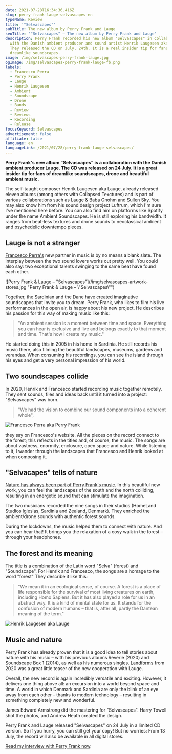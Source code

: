 ```yaml
---
date: 2021-07-28T16:34:36.416Z
slug: perry-frank-lauge-selvascapes-en
typeName: Review
title: '"Selvascapes"'
subTitle: The new album by Perry Frank and Lauge
seoTitle: '"Selvascapes" – The new album by Perry Frank and Lauge'
description: Perry Frank recorded his new album "Selvascapes" in collaboration
  with the Danish ambient producer and sound artist Henrik Laugesen aka Lauge.
  They released the CD on July, 24th. It is a real insider tip for fans of
  dreamlike soundscapes.
image: /img/selvascapes-perry-frank-lauge.jpg
ogImage: /img/selvascapes-perry-frank-lauge-fb.png
labels:
  - Francesco Perra
  - Perry Frank
  - Lauge
  - Henrik Laugesen
  - Ambient
  - Soundscape
  - Drone
  - Bands
  - Review
  - Reviews
  - Recording
  - Release
focusKeyword: Selvascapes
advertisement: false
affiliate: false
language: en
languageLink: /2021/07/28/perry-frank-lauge-selvascapes/
---
```

**Perry Frank's new album "Selvascapes" is a collaboration with the Danish ambient producer Lauge. The CD was released on 24 July. It is a great insider tip for fans of dreamlike soundscapes, drone and beautiful ambient music.**

The self-taught composer Henrik Laugesen aka Lauge, already released eleven albums (among others with Collapsed Texctures) and is part of various collaborations such as Lauge & Baba Gnohm and Sullen Sky. You may also know him from his sound design project Luftrum, which I'm sure I've mentioned here before. You can also find him on platforms like Spotify under the name Ambient Soundscapes. He is still exploring his bandwidth. It ranges from beat-less textures and drone sounds to neoclassical ambient and psychedelic downtempo pieces.

## Lauge is not a stranger

[Francesco Perra's](LINK) new partner in music is by no means a blank slate. The interplay between the two sound lovers works out pretty well. You could also say: two exceptional talents swinging to the same beat have found each other.

![Perry Frank & Lauge – "Selvascapes"](/img/selvascapes-artwork-stores.jpg "Perry Frank & Lauge – \\"Selvascapes\\"")

Together, the Sardinian and the Dane have created imaginative soundscapes that invite you to dream. Perry Frank, who likes to film his live performances in the open air, is happy about his new project. He describes his passion for this way of making music like this:

> "An ambient session is a moment between time and space. Everything you can hear is exclusive and live and belongs exactly to that moment and time. That's how I create my music."

He started doing this in 2005 in his home in Sardinia. He still records his music there, also filming the beautiful landscapes, museums, gardens and verandas. When consuming his recordings, you can see the island through his eyes and get a very personal impression of his world.

## Two soundscapes collide

In 2020, Henrik and Francesco started recording music together remotely. They sent sounds, files and ideas back until it turned into a project: "Selvascapes" was born.

> "We had the vision to combine our sound components into a coherent whole", 

![Francesco Perra aka Perry Frank](/img/perry-frank.jpg "Francesco Perra aka Perry Frank")

they say on Francesco's website. All the pieces on the record connect to the forest; this reflects in the titles and, of course, the music. The songs are about vastness, enormity, enclosure, open space and nature. While listening to it, I wander through the landscapes that Francesco and Henrik looked at when composing it.

## "Selvacapes" tells of nature

[Nature has always been part of Perry Frank's music](/2020/11/perry-frank-interview-en). In this beautiful new work, you can feel the landscapes of the south and the north colliding, resulting in an energetic sound that can stimulate the imagination.

The two musicians recorded the nine songs in their studios (HomeLand Studios Iglesias, Sardinia and Zealand, Denmark). They enriched the ambient/drone sounds with authentic forest sounds.

During the lockdowns, the music helped them to connect with nature. And you can hear that! It brings you the relaxation of a cosy walk in the forest – through your headphones.

## The forest and its meaning

The title is a combination of the Latin word "Selva" (forest) and "Soundscape". For Henrik and Francesco, the songs are a homage to the word "forest" They describe it like this:

> "We mean it in an ecological sense, of course. A forest is a place of life responsible for the survival of most living creatures on earth, including Homo Sapiens. But it has also played a role for us in an abstract way. It is a kind of mental state for us. It stands for the confusion of modern humans – that is, after all, partly the Dantean meaning of the term."

![Henrik Laugesen aka Lauge](/img/lauge.jpg "Henrik Laugesen aka Lauge")

## Music and nature

Perry Frank has already proven that it is a good idea to tell stories about nature with his music – with his previous albums Reverie (2020) and Soundscape Box 1 (2014), as well as his numerous singles. [Landforms](/2021/01/perry-frank-landforms/) from 2020 was a great little teaser of the new cooperation with Lauge.

Overall, the new record is again incredibly versatile and exciting. However, it delivers one thing above all: an excursion into a world beyond space and time. A world in which Denmark and Sardinia are only the blink of an eye away from each other – thanks to modern technology – resulting in something completely new and wonderful.

James Edward Armstrong did the mastering for "Selvascapes". Harry Towell shot the photos, and Andrew Heath created the design. 

Perry Frank and Lauge released "Selvascapes" on 24 July in a limited CD version. So if you hurry, you can still get your copy! But no worries: From 13 July, the record will also be available in all digital stores.

[Read my interview with Perry Frank now](/2020/11/perry-frank-interview-en).